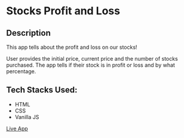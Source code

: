 # Stocks Profit and Loss

## Description

This app tells about the profit and loss on our stocks!

User provides the initial price, current price and the number of stocks purchased. The app tells if their stock is in profit or loss and by what percentage. 

## Tech Stacks Used:

 * HTML
 * CSS
 * Vanilla JS


[Live App](https://aditi-profitloss.netlify.app/ "Live App")
